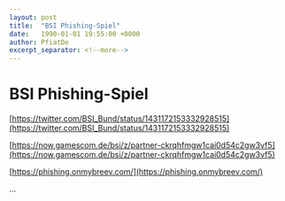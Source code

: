 ```yaml
---
layout: post
title:  "BSI Phishing-Spiel"
date:   1990-01-01 19:55:00 +0000
author: PfiatDe
excerpt_separator: <!--more-->
---
```


# BSI Phishing-Spiel

[https://twitter.com/BSI_Bund/status/1431172153332928515](https://twitter.com/BSI_Bund/status/1431172153332928515)

[https://now.gamescom.de/bsi/z/partner-ckrqhfmgw1cai0d54c2gw3vf5](https://now.gamescom.de/bsi/z/partner-ckrqhfmgw1cai0d54c2gw3vf5)

[https://phishing.onmybreev.com/](https://phishing.onmybreev.com/)

...
<!--more-->
